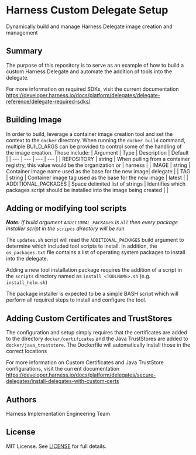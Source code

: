 # Harness Custom Delegate Setup
Dynamically build and manage Harness Delegate image creation and management

## Summary
The purpose of this repository is to serve as an example of how to build a custom Harness Delegate and automate the addition of tools into the delegate.

For more information on required SDKs, visit the current documentation
https://developer.harness.io/docs/platform/delegates/delegate-reference/delegate-required-sdks/

## Building Image
In order to build, leverage a container image creation tool and set the context to the `docker` directory.  When running the `docker build` command, multiple BUILD_ARGS can be provided to control some of the handling of the image creation.  Those include:
| Argument | Type | Description | Default |
| --- | --- | --- | --- |
| REPOSITORY | string | When pulling from a container registry, this value would be the organization or | harness |
| IMAGE | string | Container image name used as the base for the new image| delegate |
| TAG | string | Container image tag used as the base for the new image | latest |
| ADDITIONAL_PACKAGES | Space delimited list of strings | Identifies which packages script should be installed into the image being created | |

## Adding or modifying tool scripts

***Note:** If build argument `ADDITIONAL_PACKAGES` is `all` then every package installer script in the `scripts` directory will be run.*

The `updates.sh` script will read the `ADDITIONAL_PACKAGES` build argument to determine which included tool scripts to install.  In addition, the `os_packages.txt` file contains a list of operating system packages to install into the delegate.

Adding a new tool installation package requires the addition of a script in the `scripts` directory named as `install_<TOOLNAME>.sh` (e.g. `install_helm.sh`)

The package installer is expected to be a simple BASH script which will perform all required steps to install and configure the tool.

## Adding Custom Certificates and TrustStores
The configuration and setup simply requires that the certificates are added to the directory `docker/certificates` and the Java TrustStores are added to `docker/java_truststore`. The Dockerfile will automatically install those in the correct locations

For more information on Custom Certificates and Java TrustStore configurations, visit the current documentation
https://developer.harness.io/docs/platform/delegates/secure-delegates/install-delegates-with-custom-certs

## Authors
Harness Implementation Engineering Team

## License

MIT License. See [LICENSE](LICENSE) for full details.
